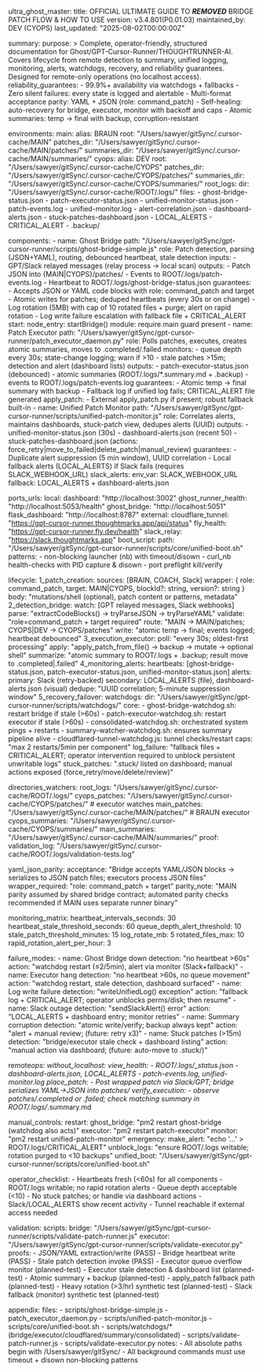 ultra_ghost_master:
title: OFFICIAL ULTIMATE GUIDE TO ***REMOVED*** BRIDGE PATCH FLOW & HOW TO USE
version: v3.4.801(P0.01.03)
maintained_by: DEV (CYOPS)
last_updated: "2025-08-02T00:00:00Z"

summary:
purpose: >
Complete, operator-friendly, structured documentation for Ghost/GPT-Cursor-Runner/THOUGHTRUNNER-AI.
Covers lifecycle from remote detection to summary, unified logging, monitoring, alerts, watchdogs,
recovery, and reliability guarantees. Designed for remote-only operations (no localhost access).
reliability_guarantees: - 99.9%+ availability via watchdogs + fallbacks - Zero silent failures: every state is logged and alertable - Multi-format acceptance parity: YAML + JSON (role: command_patch) - Self-healing: auto-recovery for bridge, executor, monitor with backoff and caps - Atomic summaries: temp → final with backup, corruption-resistant

environments:
main:
alias: BRAUN
root: "/Users/sawyer/gitSync/.cursor-cache/MAIN"
patches_dir: "/Users/sawyer/gitSync/.cursor-cache/MAIN/patches/"
summaries_dir: "/Users/sawyer/gitSync/.cursor-cache/MAIN/summaries/"
cyops:
alias: DEV
root: "/Users/sawyer/gitSync/.cursor-cache/CYOPS"
patches_dir: "/Users/sawyer/gitSync/.cursor-cache/CYOPS/patches/"
summaries_dir: "/Users/sawyer/gitSync/.cursor-cache/CYOPS/summaries/"
root_logs:
dir: "/Users/sawyer/gitSync/.cursor-cache/ROOT/.logs/"
files: - ghost-bridge-status.json - patch-executor-status.json - unified-monitor-status.json - patch-events.log - unified-monitor.log - alert-correlation.json - dashboard-alerts.json - stuck-patches-dashboard.json - LOCAL_ALERTS - CRITICAL_ALERT - .backup/

components: - name: Ghost Bridge
path: "/Users/sawyer/gitSync/gpt-cursor-runner/scripts/ghost-bridge-simple.js"
role: Patch detection, parsing (JSON+YAML), routing, debounced heartbeat, stale detection
inputs: - GPT/Slack relayed messages (relay process → local scan)
outputs: - Patch JSON into {MAIN|CYOPS}/patches/ - Events to ROOT/.logs/patch-events.log - Heartbeat to ROOT/.logs/ghost-bridge-status.json
guarantees: - Accepts JSON or YAML code blocks with role: command_patch and target - Atomic writes for patches; deduped heartbeats (every 30s or on change) - Log rotation (5MB) with cap of 10 rotated files + purge; alert on rapid rotation - Log write failure escalation with fallback file + CRITICAL_ALERT
start:
node_entry: startBridge()
module: require.main guard present - name: Patch Executor
path: "/Users/sawyer/gitSync/gpt-cursor-runner/patch_executor_daemon.py"
role: Polls patches, executes, creates atomic summaries, moves to .completed/.failed
monitors: - queue depth every 30s; state-change logging; warn if >10 - stale patches >15m; detection and alert (dashboard lists)
outputs: - patch-executor-status.json (debounced) - atomic summaries (ROOT/.logs/\*.summary.md + .backup) - events to ROOT/.logs/patch-events.log
guarantees: - Atomic temp → final summary with backup - Fallback log if unified log fails; CRITICAL_ALERT file generated
apply_patch: - External apply_patch.py if present; robust fallback built-in - name: Unified Patch Monitor
path: "/Users/sawyer/gitSync/gpt-cursor-runner/scripts/unified-patch-monitor.js"
role: Correlates alerts, maintains dashboards, stuck-patch view, dedupes alerts (UUID)
outputs: - unified-monitor-status.json (30s) - dashboard-alerts.json (recent 50) - stuck-patches-dashboard.json (actions: force_retry|move_to_failed|delete_patch|manual_review)
guarantees: - Duplicate alert suppression (5 min window), UUID correlation - Local fallback alerts (LOCAL_ALERTS) if Slack fails (requires SLACK_WEBHOOK_URL)
slack_alerts:
env_var: SLACK_WEBHOOK_URL
fallback: LOCAL_ALERTS + dashboard-alerts.json

ports_urls:
local:
dashboard: "http://localhost:3002"
ghost_runner_health: "http://localhost:5053/health"
ghost_bridge: "http://localhost:5051"
flask_dashboard: "http://localhost:8787"
external:
cloudflare_tunnel: "https://gpt-cursor-runner.thoughtmarks.app/api/status"
fly_health: "https://gpt-cursor-runner.fly.dev/health"
slack_relay: "https://slack.thoughtmarks.app"
boot_script:
path: "/Users/sawyer/gitSync/gpt-cursor-runner/scripts/core/unified-boot.sh"
patterns: - non-blocking launcher (nb) with timeout/disown - curl_nb health-checks with PID capture & disown - port preflight kill/verify

lifecycle:
1_patch_creation:
sources: [BRAIN, COACH, Slack]
wrapper: { role: command_patch, target: MAIN|CYOPS, blockId?: string, version?: string }
body: "mutations/shell (optional), patch content or patterns, metadata"
2_detection_bridge:
watch: [GPT relayed messages, Slack webhooks]
parse: "extractCodeBlocks() → tryParseJSON → tryParseYAML"
validate: "role=command_patch + target required"
route: "MAIN → MAIN/patches; CYOPS|DEV → CYOPS/patches"
write: "atomic temp → final; events logged; heartbeat debounced"
3_execution_executor:
poll: "every 30s; oldest-first processing"
apply: "apply_patch_from_file() → backup → mutate → optional shell"
summarize: "atomic summary to ROOT/.logs + .backup; result move to .completed|.failed"
4_monitoring_alerts:
heartbeats: [ghost-bridge-status.json, patch-executor-status.json, unified-monitor-status.json]
alerts:
primary: Slack (retry-backed)
secondary: LOCAL_ALERTS (file), dashboard-alerts.json (visual)
dedupe: "UUID correlation; 5-minute suppression window"
5_recovery_failover:
watchdogs:
dir: "/Users/sawyer/gitSync/gpt-cursor-runner/scripts/watchdogs/"
core: - ghost-bridge-watchdog.sh: restart bridge if stale (>60s) - patch-executor-watchdog.sh: restart executor if stale (>60s) - consolidated-watchdog.sh: orchestrated system pings + restarts - summary-watcher-watchdog.sh: ensures summary pipeline alive - cloudflared-tunnel-watchdog.js: tunnel checks/restart
caps: "max 2 restarts/5min per component"
log_failure: "fallback files + CRITICAL_ALERT; operator intervention required to unblock persistent unwritable logs"
stuck_patches: ".stuck/ listed on dashboard; manual actions exposed (force_retry/move/delete/review)"

directories_watchers:
root_logs: "/Users/sawyer/gitSync/.cursor-cache/ROOT/.logs/"
cyops_patches: "/Users/sawyer/gitSync/.cursor-cache/CYOPS/patches/" # executor watches
main_patches: "/Users/sawyer/gitSync/.cursor-cache/MAIN/patches/" # BRAUN executor
cyops_summaries: "/Users/sawyer/gitSync/.cursor-cache/CYOPS/summaries/"
main_summaries: "/Users/sawyer/gitSync/.cursor-cache/MAIN/summaries/"
proof:
validation_log: "/Users/sawyer/gitSync/.cursor-cache/ROOT/.logs/validation-tests.log"

yaml_json_parity:
acceptance: "Bridge accepts YAML/JSON blocks → serializes to JSON patch files; executors process JSON files"
wrapper_required: "role: command_patch + target"
parity_note: "MAIN parity assumed by shared bridge contract; automated parity checks recommended if MAIN uses separate runner binary"

monitoring_matrix:
heartbeat_intervals_seconds: 30
heartbeat_stale_threshold_seconds: 60
queue_depth_alert_threshold: 10
stale_patch_threshold_minutes: 15
log_rotate_mb: 5
rotated_files_max: 10
rapid_rotation_alert_per_hour: 3

failure_modes: - name: Ghost Bridge down
detection: "no heartbeat >60s"
action: "watchdog restart (≤2/5min), alert via monitor (Slack+fallback)" - name: Executor hang
detection: "no heartbeat >60s, no queue movement"
action: "watchdog restart, stale detection, dashboard surfaced" - name: Log write failure
detection: "writeUnifiedLog() exception"
action: "fallback log + CRITICAL_ALERT; operator unblocks perms/disk; then resume" - name: Slack outage
detection: "sendSlackAlert() error"
action: "LOCAL_ALERTS + dashboard entry; monitor retries" - name: Summary corruption
detection: "atomic write/verify; backup always kept"
action: "alert + manual review; (future: retry x3)" - name: Stuck patches (>15m)
detection: "bridge/executor stale check + dashboard listing"
action: "manual action via dashboard; (future: auto-move to .stuck/)"

remote*ops:
without_localhost:
view_health: - ROOT/.logs/\_status.json - dashboard-alerts.json, LOCAL_ALERTS - patch-events.log, unified-monitor.log
place_patch: - Post wrapped patch via Slack/GPT; bridge serializes YAML→JSON into patches/
verify_execution: - observe patches/.completed or .failed; check matching summary in ROOT/.logs/*.summary.md

manual_controls:
restart:
ghost_bridge: "pm2 restart ghost-bridge (watchdog also acts)"
executor: "pm2 restart patch-executor"
monitor: "pm2 restart unified-patch-monitor"
emergency:
make_alert: "echo '...' > ROOT/.logs/CRITICAL_ALERT"
unblock_logs: "ensure ROOT/.logs writable; rotation purged to <10 backups"
unified_boot: "/Users/sawyer/gitSync/gpt-cursor-runner/scripts/core/unified-boot.sh"

operator_checklist: - Heartbeats fresh (<60s) for all components - ROOT/.logs writable; no rapid rotation alerts - Queue depth acceptable (<10) - No stuck patches; or handle via dashboard actions - Slack/LOCAL_ALERTS show recent activity - Tunnel reachable if external access needed

validation:
scripts:
bridge: "/Users/sawyer/gitSync/gpt-cursor-runner/scripts/validate-patch-runner.js"
executor: "/Users/sawyer/gitSync/gpt-cursor-runner/scripts/validate-executor.py"
proofs: - JSON/YAML extraction/write (PASS) - Bridge heartbeat write (PASS) - Stale patch detection invoke (PASS) - Executor queue overflow monitor (planned-test) - Executor stale detection & dashboard list (planned-test) - Atomic summary + backup (planned-test) - apply_patch fallback path (planned-test) - Heavy rotation (>3/hr) synthetic test (planned-test) - Slack fallback (monitor) synthetic test (planned-test)

appendix:
files: - scripts/ghost-bridge-simple.js - patch_executor_daemon.py - scripts/unified-patch-monitor.js - scripts/core/unified-boot.sh - scripts/watchdogs/\* (bridge/executor/cloudflared/summary/consolidated) - scripts/validate-patch-runner.js - scripts/validate-executor.py
notes: - All absolute paths begin with /Users/sawyer/gitSync/ - All background commands must use timeout + disown non-blocking patterns
